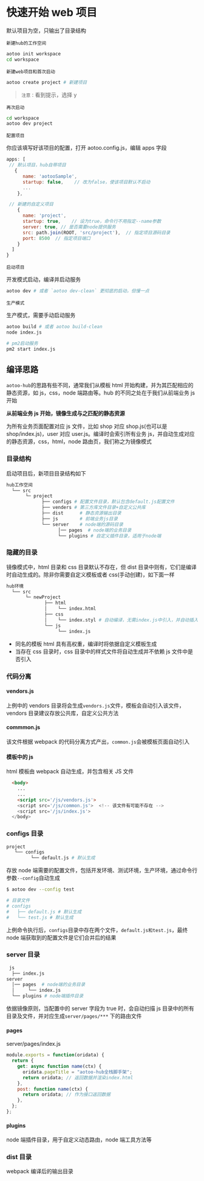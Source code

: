 # 快速开始 web 项目

默认项目为空，只输出了目录结构

`新建hub的工作空间`

```bash
aotoo init workspace
cd workspace
```

`新建web项目和首次启动`

```bash
aotoo create project # 新建项目
```

> `注意：`看到提示，选择 y

`再次启动`

```bash
cd workspace
aotoo dev project
```

`配置项目`

你应该填写好该项目的配置，打开 aotoo.config.js，编辑 apps 字段

```js
apps: [
 // 默认项目，hub自带项目
   {
      name: 'aotooSample',
      startup: false,    // 改为false，使该项目默认不启动
      ...
    },

 // 新建的自定义项目
    {
      name: 'project',
      startup: true,    // 设为true，命令行不用指定--name参数
      server: true, // 是否需要node提供服务
      src: path.join(ROOT, 'src/project'),  // 指定项目源码目录
      port: 8500  // 指定项目端口
    }
  ]
}
```

`启动项目`

开发模式启动，编译并启动服务

```bash
aotoo dev # 或者 `aotoo dev-clean` 更彻底的启动，但慢一点
```

`生产模式`

生产模式，需要手动启动服务

```bash
aotoo build # 或者 aotoo build-clean
node index.js

# pm2启动服务
pm2 start index.js
```

## 编译思路

`aotoo-hub`的思路有些不同，通常我们从模板 html 开始构建，并为其匹配相应的静态资源，如 js，css，node 端路由等。hub 的不同之处在于我们从前端业务 js 开始

**从前端业务 js 开始，镜像生成与之匹配的静态资源**

为所有业务页面配置对应 js 文件，比如 shop 对应 shop.js(也可以是 shop/index.js)，user 对应 user.js。编译时会索引所有业务 js，并自动生成对应的静态资源，css，html，node 路由页，我们称之为镜像模式

### 目录结构

启动项目后，新项目目录结构如下

```bash
hub工作空间
  └── src
       └─ project
             ├── configs # 配置文件目录，默认包含default.js配置文件
             ├── venders # 第三方库文件目录+自定义公共库
             ├── dist      # 静态资源输出目录
             ├── js        # 前端业务js目录
             └── server    # node端的源码目录
                   │── pages  # node端的业务目录
                   └── plugins # 自定义插件目录，适用于node端
```

### 隐藏的目录

镜像模式中，html 目录和 css 目录默认不存在，但 dist 目录中则有，它们是编译时自动生成的。除非你需要自定义模板或者 css(手动创建)，如下面一样

```bash
hub环境
  └── src
       └─ newProject
              ├── html
              │    └── index.html
              ├── css
              │    └── index.styl # 自动编译，无需index.js中引入，并自动插入index.html模板中
              └── js
                   └── index.js
```

>

- 同名的模板 html 具有高权重，编译时将依据自定义模板生成
- 当存在 css 目录时，css 目录中的样式文件将自动生成并不依赖 js 文件中是否引入

### 代码分离

#### vendors.js

上例中的 vendors 目录将会生成`vendors.js`文件，模板会自动引入该文件，vendors 目录建议存放公共库，自定义公共方法

#### commmon.js

该文件根据 webpack 的代码分离方式产出，`common.js`会被模板页面自动引入

#### 模板中的 js

html 模板由 webpack 自动生成，并包含相关 JS 文件

```html
  <body>
    ...
    ...
    <script src='/js/vendors.js'>
    <script src='/js/common.js'>  <!-- 该文件有可能不存在 -->
    <script src='/js/index.js'>
  </body>
```

### configs 目录

```bash
project
   └── configs
         └── default.js # 默认生成
```

存放 node 端需要的配置文件，包括开发环境、测试环境，生产环境，通过命令行参数`--config`自动生成

```bash
$ aotoo dev --config test

# 目录文件
# configs
#   ├── default.js # 默认生成
#   └── test.js # 默认生成
```

上例命令执行后，`configs`目录中存在两个文件，`default.js和test.js`，最终 node 端获取到的配置文件是它们合并后的结果

### server 目录

```bash
 js
  ├── index.js
server
  │── pages  # node端的业务目录
  │     └── index.js
  └── plugins # node端插件目录
```

依据镜像原则，当配置中的 server 字段为 true 时，会自动扫描 js 目录中的所有目录及文件，并对应生成`server/pages/***` 下的路由文件

#### pages

server/pages/index.js

```javascript
module.exports = function(oridata) {
  return {
    get: async function name(ctx) {
      oridata.pageTitle = "aotoo-hub全栈脚手架";
      return oridata; // 返回数据并渲染index.html
    },
    post: function name(ctx) {
      return oridata; // 作为接口返回数据
    },
  };
};
```

#### plugins

node 端插件目录，用于自定义动态路由，node 端工具方法等

### dist 目录

webpack 编译后的输出目录
